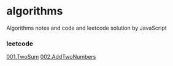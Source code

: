 # algorithms
Algorithms notes and code and leetcode solution by JavaScript

### leetcode
[001.TwoSum](leetcode/001.TwoSum)
[002.AddTwoNumbers](leetcode/002.AddTwoNumbers)
